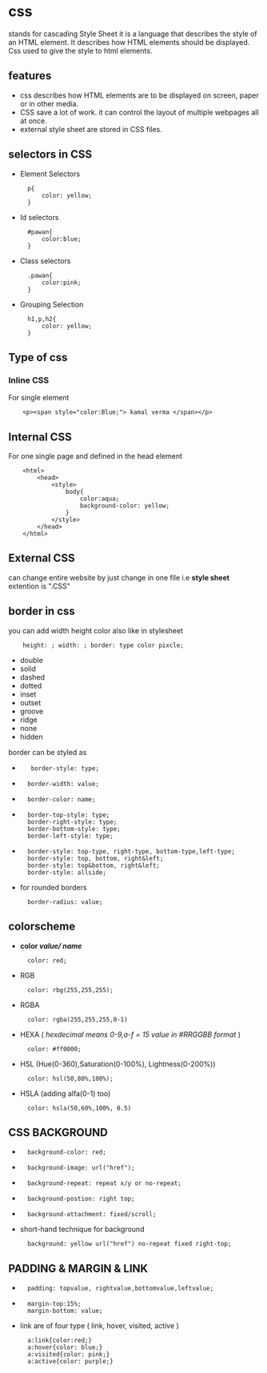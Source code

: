 # css
stands for cascading Style Sheet it is a language  that describes the style of an HTML element. It describes how HTML elements should be displayed. Css used to give the style to html elements.
## features
* css describes how HTML elements are to be displayed on screen, paper or in other media.
* CSS save a lot of work. it can control the layout of multiple webpages all at once.
* external style sheet are stored in CSS files.
## selectors in CSS
* Element Selectors

        p{
            color: yellow;
        }
* Id selectors

        #pawan{
            color:blue;
        }
* Class selectors

        .pawan{
            color:pink;
        }
* Grouping Selection

        h1,p,h2{
            color: yellow;
        }

## Type of css

### Inline CSS 
For single element 

        <p><span style="color:Blue;"> kamal verma </span></p>

## Internal CSS  
For one single page and defined in the head element

        <html>
            <head>
                <style>
                    body{
                        color:aqua;
                        background-color: yellow;
                    }
                </style>
            </head>
        </html>

## External CSS
can change entire website by just change in one file i.e **style sheet**
extention is ".CSS"

## border in css
you can add width height color also
like in stylesheet

        height: ; width: ; border: type color pixcle;

* double
* solid
* dashed
* dotted
* inset
* outset
* groove
* ridge
* none
* hidden

border can be styled as
-        border-style: type;
-
        border-width: value;
-
        border-color: name;
-
        border-top-style: type;
        border-right-style: type;
        border-bottom-style: type;
        border-left-style: type;
-
        border-style: top-type, right-type, bottom-type,left-type;
        border-style: top, bottom, right&left;
        border-style: top&bottom, right&left;
        border-style: allside;
- for rounded borders

        border-radius: value;

## colorscheme
* **color _value/ name_**

        color: red;
* RGB

        color: rbg(255,255,255);
* RGBA

        color: rgba(255,255,255,0-1)
* HEXA
( _hexdecimal means 0-9,a-f = 15 value in #RRGGBB format_ )

        color: #ff0000;

* HSL (Hue(0-360),Saturation(0-100%), Lightness(0-200%))

        color: hsl(50,80%,100%);
* HSLA (adding alfa(0-1) too)

        color: hsla(50,60%,100%, 0.5)

## CSS BACKGROUND
-
        background-color: red;
-
        background-image: url("href");
-
        background-repeat: repeat x/y or no-repeat;
-
        background-postion: right top;
-
        background-attachment: fixed/scroll;

* short-hand technique for background

        background: yellow url("href") no-repeat fixed right-top;

## PADDING & MARGIN & LINK
-
        padding: topvalue, rightvalue,bottomvalue,leftvalue;
-
        margin-top:15%;
        margin-bottom: value;
- link are of four type ( link, hover, visited, active )

        a:link{color:red;}
        a:hover{color: blue;}
        a:visited{color: pink;}
        a:active{color: purple;}
